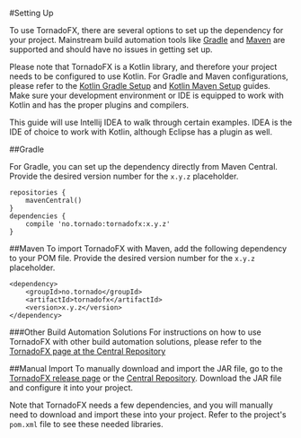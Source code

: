 #Setting Up

To use TornadoFX, there are several options to set up the dependency for your project. Mainstream build automation tools like [Gradle](http://gradle.org/) and [Maven](https://maven.apache.org/) are supported and should have no issues in getting set up. 

Please note that TornadoFX is a Kotlin library, and therefore your project needs to be configured to use Kotlin. For Gradle and Maven configurations, please refer to the [Kotlin Gradle Setup](https://kotlinlang.org/docs/reference/using-gradle.html) and [Kotlin Maven Setup](https://kotlinlang.org/docs/reference/using-maven.html) guides. Make sure your development environment or IDE is equipped to work with Kotlin and has the proper plugins and compilers.

This guide will use Intellij IDEA to walk through certain examples. IDEA is the IDE of choice to work with Kotlin, although Eclipse has a plugin as well.

##Gradle

For Gradle, you can set up the dependency directly from Maven Central. Provide the desired version number for the  `x.y.z` placeholder.

```
repositories {
    mavenCentral() 
}
dependencies { 
    compile 'no.tornado:tornadofx:x.y.z'
}
```

##Maven
To import TornadoFX with Maven, add the following dependency to your POM file. Provide the desired version number for the  `x.y.z` placeholder.

```
<dependency>
    <groupId>no.tornado</groupId>
    <artifactId>tornadofx</artifactId>
    <version>x.y.z</version>
</dependency>
```

###Other Build Automation Solutions
For instructions on how to use TornadoFX with other build automation solutions, please refer to the [TornadoFX page at the Central Repository](http://search.maven.org/#search%7Cgav%7C1%7Cg%3A%22no.tornado%22%20AND%20a%3A%22tornadofx%22)

##Manual Import
To manually download and import the JAR file, go to the [TornadoFX release page](https://github.com/edvin/tornadofx/releases) or the [Central Repository](search.maven.org). Download the JAR file and configure it into your project. 

Note that TornadoFX needs a few dependencies, and you will manually need to download and import these into your project. Refer to the project's `pom.xml` file to see these needed libraries. 


